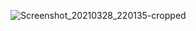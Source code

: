 ![Screenshot_20210328_220135-cropped](https://user-images.githubusercontent.com/20426079/112776006-6742d900-9036-11eb-8d42-4013dc021696.png)
